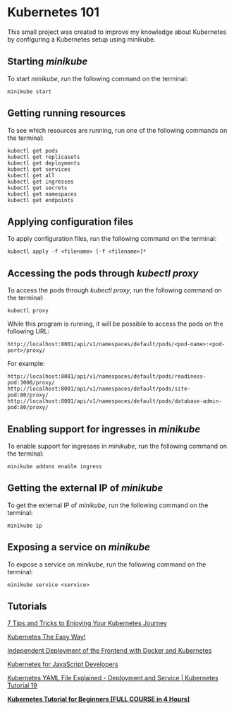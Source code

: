 # Kubernetes 101

This small project was created to improve my knowledge about Kubernetes by configuring a Kubernetes setup using minikube.

## Starting *minikube*

To start *minikube*, run the following command on the terminal:
```
minikube start
```

## Getting running resources

To see which resources are running, run one of the following commands on the terminal:
```
kubectl get pods
kubectl get replicasets
kubectl get deployments
kubectl get services
kubectl get all
kubectl get ingresses
kubectl get secrets
kubectl get namespaces
kubectl get endpoints
```

## Applying configuration files

To apply configuration files, run the following command on the terminal:
```
kubectl apply -f <filename> [-f <filename>]*
```

## Accessing the pods through *kubectl proxy*

To access the pods through *kubectl proxy*, run the following command on the terminal:
```
kubectl proxy
```

While this program is running, it will be possible to access the pods on the following URL:
```
http://localhost:8001/api/v1/namespaces/default/pods/<pod-name>:<pod-port>/proxy/
```
For example:
```
http://localhost:8001/api/v1/namespaces/default/pods/readiness-pod:3000/proxy/
http://localhost:8001/api/v1/namespaces/default/pods/site-pod:80/proxy/
http://localhost:8001/api/v1/namespaces/default/pods/database-admin-pod:80/proxy/
```

## Enabling support for ingresses in *minikube*

To enable support for ingresses in *minikube*, run the following command on the terminal:
```
minikube addons enable ingress
```

## Getting the external IP of *minikube*

To get the external IP of *minikube*, run the following command on the terminal:
```
minikube ip
```

## Exposing a service on *minikube*

To expose a service on *minikube*, run the following command on the terminal:
```
minikube service <service>
```

## Tutorials

[7 Tips and Tricks to Enjoying Your Kubernetes Journey](https://www.youtube.com/watch?v=RRCzgVI4ptY)

[Kubernetes The Easy Way!](https://www.youtube.com/watch?v=kOa_llowQ1c)

[Independent Deployment of the Frontend with Docker and Kubernetes](https://www.youtube.com/watch?v=Td7w0_nD5_4)

[Kubernetes for JavaScript Developers](https://www.youtube.com/watch?v=Zd85lFlm1pU)

[Kubernetes YAML File Explained - Deployment and Service | Kubernetes Tutorial 19](https://www.youtube.com/watch?v=qmDzcu5uY1I)

[**Kubernetes Tutorial for Beginners [FULL COURSE in 4 Hours]**](https://www.youtube.com/watch?v=X48VuDVv0do)
